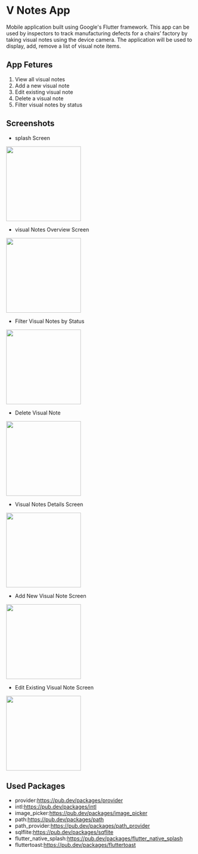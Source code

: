 # V Notes App

Mobile application built using Google's Flutter framework. This app can be used by inspectors to track manufacturing defects for a chairs’ factory by taking visual notes using the device camera.
The application will be used to display, add, remove a list of visual
note items.

## App Fetures 

1. View all visual notes
2. Add a new visual note
3. Edit existing visual note
4. Delete a visual note
5. Filter visual notes by status

## Screenshots 
* splash Screen
<img src="https://user-images.githubusercontent.com/56374551/148684554-56e1e466-96a9-4587-ae4e-74ceb258264d.png" width="200">

* visual Notes Overview Screen
<img src="https://user-images.githubusercontent.com/56374551/148684577-5d18f718-a6fb-48d0-9664-1c1f8c3f6e01.png" width="200">

* Filter Visual Notes by Status
<img src="https://user-images.githubusercontent.com/56374551/148684598-27a5d6d1-9a89-4689-b4a6-dbfb12a41179.png" width="200">

* Delete Visual Note
<img src="https://user-images.githubusercontent.com/56374551/148684608-55c3d9d9-40ba-44b5-8ad5-2cf758ee0ac6.png" width="200">

* Visual Notes Details Screen
<img src="https://user-images.githubusercontent.com/56374551/148684617-d8b8d669-5a19-4131-8beb-6bb3d04eed67.png" width="200">

* Add New Visual Note Screen
<img src="https://user-images.githubusercontent.com/56374551/148684641-43cde66d-0925-45f9-ad13-0eab9a4dbe83.png" width="200">

* Edit Existing Visual Note Screen
<img src="https://user-images.githubusercontent.com/56374551/148684649-fe22bece-b936-42bf-8cf4-0c61e4f283eb.png" width="200">

## Used Packages

* provider:https://pub.dev/packages/provider
* intl:https://pub.dev/packages/intl
* image_picker:https://pub.dev/packages/image_picker
* path:https://pub.dev/packages/path
* path_provider:https://pub.dev/packages/path_provider
* sqlflite:https://pub.dev/packages/sqflite
* flutter_native_splash:https://pub.dev/packages/flutter_native_splash
* fluttertoast:https://pub.dev/packages/fluttertoast
